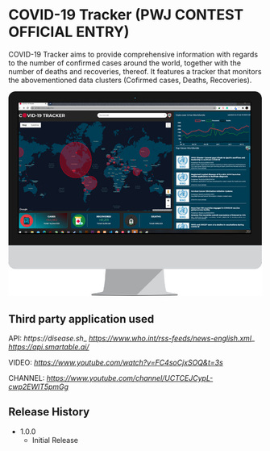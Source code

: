 # COVID-19 Tracker (PWJ CONTEST OFFICIAL ENTRY)

COVID-19 Tracker aims to provide comprehensive information with regards to the number of confirmed cases around the world, together with the number of deaths and recoveries, thereof. It features a tracker that monitors the abovementioned data clusters (Cofirmed cases, Deaths, Recoveries).

![](screenshot.jpg)

## Third party application used

API:
_https://disease.sh__
_https://www.who.int/rss-feeds/news-english.xml__
_https://api.smartable.ai/_

VIDEO:
_https://www.youtube.com/watch?v=FC4soCjxSOQ&t=3s_

CHANNEL:
_https://www.youtube.com/channel/UCTCEJCypL-cwp2EWlT5pmGg_

## Release History

- 1.0.0
  - Initial Release
